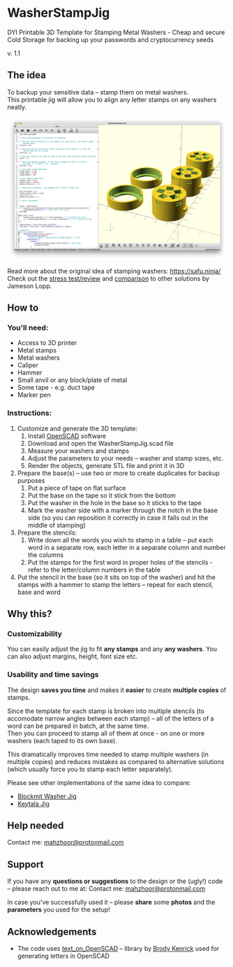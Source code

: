 # WasherStampJig
DYI Printable 3D Template for Stamping Metal Washers - Cheap and secure Cold Storage for backing up your passwords and cryptocurrency seeds

v. 1.1

## The idea

To backup your sensitive data – stamp them on metal washers.  
This printable jig will allow you to align any letter stamps on any washers neatly.

![Code and 3D model in OpenSCAD software](media/Code_and_model_in_OpenSCAD.png "Code and 3D model in OpenSCAD software")

Read more about the original idea of stamping washers: https://safu.ninja/  
Check out the [stress test/review](https://jlopp.github.io/metal-bitcoin-storage-reviews/reviews/safu-ninja/) and [comparison](https://jlopp.github.io/metal-bitcoin-storage-reviews/) to other solutions by Jameson Lopp.

## How to

### You'll need:
* Access to 3D printer 
* Metal stamps
* Metal washers
* Caliper
* Hammer
* Small anvil or any block/plate of metal
* Some tape - e.g. duct tape
* Marker pen

### Instructions:
1. Customize and generate the 3D template:
    1. Install [OpenSCAD](https://openscad.org/) software 
    1. Download and open the WasherStampJig.scad file
    1. Measure your washers and stamps
    1. Adjust the parameters to your needs – washer and stamp sizes, etc.
    1. Render the objects, generate STL file and print it in 3D
1. Prepare the base(s) – use two or more to create duplicates for backup purposes
    1. Put a piece of tape on flat surface
    1. Put the base on the tape so it stick from the bottom
    1. Put the washer in the hole in the base so it sticks to the tape
    1. Mark the washer side with a marker through the notch in the base side (so you can reposition it correctly in case it falls out in the middle of stamping)
1. Prepare the stencils:
    1. Write down all the words you wish to stamp in a table – put each word in a separate row, each letter in a separate column and number the columns
    1. Put the stamps for the first word in proper holes of the stencils - refer to the letter/column numbers in the table
1. Put the stencil in the base (so it sits on top of the washer) and hit the stamps with a hammer to stamp the letters – repeat for each stencil, base and word

## Why this?

### Customizability
You can easily adjust the jig to fit **any stamps** and any **any washers**. You can also adjust margins, height, font size etc.

### Usability and time savings
The design **saves you time** and makes it **easier** to create **multiple copies** of stamps.

Since the template for each stamp is broken into multiple stencils (to accomodate narrow angles between each stamp) – all of the letters of a word can be prepared in batch, at the same time.  
Then you can proceed to stamp all of them at once - on one or more washers (each taped to its own base).

This dramatically improves time needed to stamp multiple washers (in multiple copies) and reduces mistakes as compared to alternative solutions (which usually force you to stamp each letter separately).

Please see other implementations of the same idea to compare:
* [Blockmit Washer Jig](https://estudiobitcoin.com/fabrica-tu-billetera-fria-con-arandelas/)
* [Keytala Jig](https://www.hardwarewallet.it/en/keytala-jig/)

## Help needed

Contact me: mahzhoor@protonmail.com

## Support
If you have any **questions or suggestions** to the design or the (ugly!) code – please reach out to me at: Contact me: mahzhoor@protonmail.com

In case you've successfully used it – please **share** some **photos** and the **parameters** you used for the setup!

## Acknowledgements
* The code uses [text_on_OpenSCAD](https://github.com/brodykenrick/text_on_OpenSCAD) – library by [Brody Kenrick](https://github.com/brodykenrick) used for generating letters in OpenSCAD